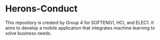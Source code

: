 # Herons-Conduct
This repository is created by Group 4 for SOFTENG1, HCI, and ELEC1. It aims to develop a mobile application that integrates machine learning to solve business needs.

